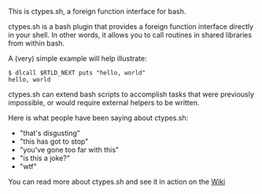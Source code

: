 This is ctypes.sh, a foreign function interface for bash.

ctypes.sh is a bash plugin that provides a foreign function interface directly
in your shell. In other words, it allows you to call routines in shared
libraries from within bash.

A (very) simple example will help illustrate:

    $ dlcall $RTLD_NEXT puts "hello, world"
    hello, world

ctypes.sh can extend bash scripts to accomplish tasks that were previously
impossible, or would require external helpers to be written.

Here is what people have been saying about ctypes.sh:

* "that's disgusting"
* "this has got to stop"
* "you've gone too far with this"
* "is this a joke?"
* "wtf"

You can read more about ctypes.sh and see it in action on the [Wiki](https://github.com/taviso/ctypes.sh/wiki)
